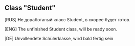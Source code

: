 ## Class "Student" 

[RUS]
Не доработаный класс Student, в скорее будет готов.

[ENG]
The unfinished Student class, will be ready soon.

[DE]
Unvollendete Schülerklasse, wird bald fertig sein
